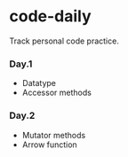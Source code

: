 # code-daily

Track personal code practice.

### Day.1

- Datatype
- Accessor methods

### Day.2

- Mutator methods
- Arrow function
